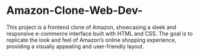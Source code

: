 # Amazon-Clone-Web-Dev-
This project is a frontend clone of Amazon, showcasing a sleek and responsive e-commerce interface built with HTML and CSS. The goal is to replicate the look and feel of Amazon’s online shopping experience, providing a visually appealing and user-friendly layout.

